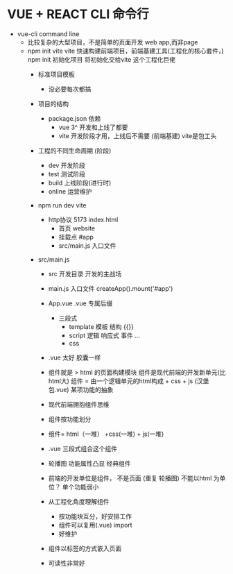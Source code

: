 # VUE + REACT CLI 命令行

- vue-cli command line
  - 比较复杂的大型项目，不是简单的页面开发
    web app,而非page
  - npm init vite
    vite 快速构建前端项目，前端基建工具(工程化的核心套件，)
    npm init 初始化项目 将初始化交给vite 这个工程化巨佬
    - 标准项目模板
      - 没必要每次都搞

    - 项目的结构
      - package.json
        依赖
        - vue 3^ 开发和上线了都要
        - vite 开发阶段才用，上线后不需要 (前端基建) vite是包工头 

    - 工程的不同生命周期 (阶段)
      - dev 开发阶段
      - test 测试阶段
      - build 上线阶段(进行时)
      - online 运营维护

    - npm run dev  vite
      - http协议 5173 index.html
        - 首页 website 
        - 挂载点 #app
        - src/main.js 入口文件

    - src/main.js
      - src 开发目录
        开发的主战场
      - main.js 入口文件
        createApp().mount('#app')
      - App.vue 
        .vue 专属后缀
        - 三段式
          - template 模板 结构 {{}}
          - script 逻辑
            响应式
            事件
            ...
          - css
      - .vue 太好 胶囊一样
      - 组件就是 > html 的页面构建模块
        组件是现代前端的开发新单元(比html大)
        组件 = 由一个逻辑单元的html构成 + css + js (汉堡包.vue)
        某项功能的抽象

      - 现代前端拥抱组件思维
      - 组件按功能划分
      - 组件= html（一堆） +css(一堆)  + js(一堆)
      - .vue 三段式组合这个组件
      - 轮播图 功能属性凸显 经典组件
      - 前端的开发单位是组件， 不是页面 (重复 轮播图)
        不能以html 为单位？ 单个功能弱小
      - 从工程化角度理解组件
        - 按功能块互分，好安排工作
        - 组件可以复用(.vue)  import
        - 好维护
      - 组件以标签的方式嵌入页面
      - 可读性非常好